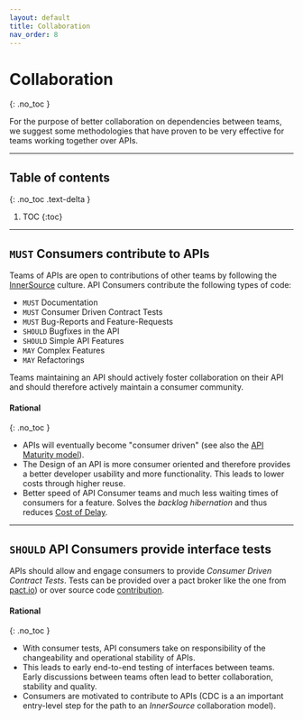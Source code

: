 ```yaml
---
layout: default
title: Collaboration
nav_order: 8
---
```


Collaboration
=============
{: .no_toc }

For the purpose of better collaboration on dependencies between teams, we suggest some methodologies that have proven to be very effective for teams working together over APIs.

---

## Table of contents
{: .no_toc .text-delta }

1. TOC
{:toc}

---

## `MUST` Consumers contribute to APIs

Teams of APIs are open to contributions of other teams by following the [InnerSource](https://innersourcecommons.org) culture. API Consumers contribute the following types of code:
- `MUST` Documentation
- `MUST` Consumer Driven Contract Tests
- `MUST` Bug-Reports and Feature-Requests
- `SHOULD` Bugfixes in the API
- `SHOULD` Simple API Features
- `MAY` Complex Features
- `MAY` Refactorings

Teams maintaining an API should actively foster collaboration on their API and should therefore actively maintain a consumer community.

#### Rational
{: .no_toc }

- APIs will eventually become "consumer driven" (see also the [API Maturity model](maturity/maturity.md)).
- The Design of an API is more consumer oriented and therefore provides a better developer usability and more functionality. This leads to lower costs through higher reuse.
- Better speed of API Consumer teams and much less waiting times of consumers for a feature. Solves the *backlog hibernation* and thus reduces [Cost of Delay](https://en.wikipedia.org/wiki/Cost_of_delay).

---

## `SHOULD` API Consumers provide interface tests

APIs should allow and engage consumers to provide *Consumer Driven Contract Tests*. Tests can be provided over a pact broker like the one from [pact.io](https://docs.pact.io/pact_broker)) or over source code [contribution](collaboration.md/#must-consumers-contribute-to-apis).

#### Rational
{: .no_toc }

- With consumer tests, API consumers take on responsibility of the changeability and operational stability of APIs.
- This leads to early end-to-end testing of interfaces between teams. Early discussions between teams often lead to better collaboration, stability and quality.
- Consumers are motivated to contribute to APIs (CDC is a an important entry-level step for the path to an *InnerSource* collaboration model).
